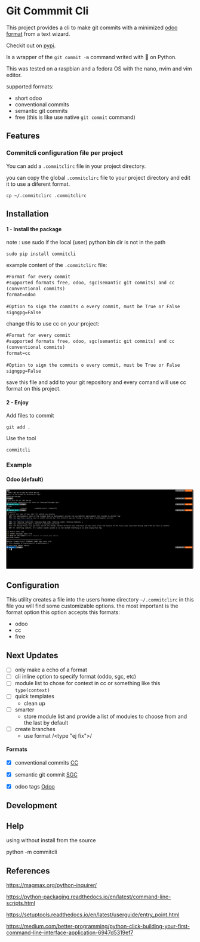 # Git Commmit Cli

This project provides a cli to make git commits with a minimized [odoo format](https://www.odoo.com/documentation/14.0/reference/guidelines.html#git) from a text wizard.

Checkit out on [pypi](https://pypi.org/project/commitcli/).

Is a wrapper of the `git commit -m` command writed with 💟 on Python.

This was tested on a raspbian and a fedora OS with the nano, nvim and vim editor.

supported formats:

- short odoo
- conventional commits
- semantic git commits
- free (this is like use native `git commit` command)

## Features

### Commitcli configuration file per project

You can add a `.commitclirc` file in your project directory.

you can copy the global `.commitclirc` file to your project directory and edit it to use a diferent format.

```shell
cp ~/.commitclirc .commitclirc
```

## Installation

#### 1 - Install the package

note : use sudo if the local (user) python bin dir is not in the path

```shell
sudo pip install commitcli
```

example content of the `.commitclirc` file:
```shell
#Format for every commit
#supported formats free, odoo, sgc(semantic git commits) and cc (conventional commits)
format=odoo

#Option to sign the commits o every commit, must be True or False
signgpg=False
```

change this to use cc on your project:
```shell
#Format for every commit
#supported formats free, odoo, sgc(semantic git commits) and cc (conventional commits)
format=cc

#Option to sign the commits o every commit, must be True or False
signgpg=False
```

save this file and add to your git repository and every comand will use cc format on this project.

#### 2 - Enjoy

Add files to commit

```shell
git add .
```


Use the tool

```shell
commitcli
```

### Example

#### Odoo (default)

![ejemplo de imagen](./static/img/example.png)

## Configuration

This utility creates a file into the users home directory `~/.commitclirc` in this file you will find some customizable options. the most important is the format option this option accepts this formats:

- odoo
- cc
- free


## Next Updates
- [ ] only make a echo of a format
- [ ] cli inline option to specify format (oddo, sgc, etc)
- [ ] module list to chose for context in cc or something like this `type(context)`
- [ ] quick templates
  - clean up
- [ ] smarter
  - store module list and provide a list of modules to choose from and the last by default
- [ ] create branches
  - use format <username>/<type "ej fix">/<free name> 

#### Formats

- [x]  conventional commits [CC](https://www.conventionalcommits.org/en/v1.0.0/) 
- [x]  semantic git commit [SGC](https://www.npmjs.com/package/semantic-git-commit-cli)
- [x]  odoo tags [Odoo](https://www.odoo.com/documentation/14.0/reference/guidelines.html#git)


## Development


## Help

using without install from the source 

python -m commitcli


## References

https://magmax.org/python-inquirer/

https://python-packaging.readthedocs.io/en/latest/command-line-scripts.html

https://setuptools.readthedocs.io/en/latest/userguide/entry_point.html

https://medium.com/better-programming/python-click-building-your-first-command-line-interface-application-6947d5319ef7